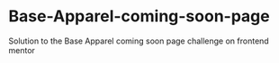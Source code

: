 # Base-Apparel-coming-soon-page
 Solution to the Base Apparel coming soon page challenge on frontend mentor
